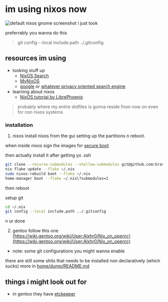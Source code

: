 # im using nixos now

![default nixos gnome screenshot i just took](https://github.com/GravityShark0/nix/blob/83b2c1b262985569411d3a4c544031521a2099d3/assets/Screenshot%20from%202024-11-22%2018-46-39.png)

preferrably you wanna do this

> git config --local include.path ../.gitconfig

## resources im using

- looking stuff up
  - [NixOS Search](https://search.nixos.org)
  - [MyNixOS](https://mynixos.com/)
  - [google](https://www.google.com/) or [whatever privacy oriented search engine](https://search.brave.com)
- learning about nixos
  - [NixOS tutorial by LibrePhoenix](https://www.youtube.com/watch?v=6WLaNIlDW0M&list=PL_WcXIXdDWWpuypAEKzZF2b5PijTluxRG)

> probably where my entire dotfiles is gonna reside from now on
> even for non nixos systems

### installation

1. nixos
   install nixos from the gui setting up the partitions n reboot.

when inside nixos sign the images for [secure boot](https://github.com/nix-community/lanzaboote/blob/master/docs/QUICK_START.md)

then actually install it after getting yo .ssh

```bash
git clone --recurse-submodules --shallow-submodules git@github.com:GravityShark0/nix.git ~/.nix
nix flake update --flake ~/.nix
sudo nixos-rebuild boot --flake ~/.nix
home-manager boot --flake ~/.nix\?submodules=1
```

then reboot

setup git
```bash
cd ~/.nix
git config --local include.path ../.gitconfig
```
n ur done

2. gentoo
   follow this one
   [https://wiki.gentoo.org/wiki/User:Alxhr0/Nix_on_openrc](https://wiki.gentoo.org/wiki/User:Alxhr0/Nix_on_openrc)

- note: some git configurations you might wanna enable

there are still some shits that needs to be installed non declaratively (which sucks)
more in [home/dump/README.md](home/dump/README.md)

## things i might look out for

- in gentoo they have [etckeeper](https://wiki.gentoo.org/wiki/Etckeeper)

